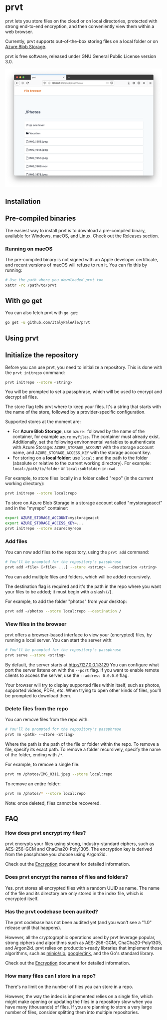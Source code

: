 # prvt

prvt lets you store files on the cloud or on local directories, protected with strong end-to-end encryption, and then conveniently view them within a web browser.

Currently, prvt supports out-of-the-box storing files on a local folder or on [Azure Blob Storage](https://docs.microsoft.com/en-us/azure/storage/blobs/storage-blobs-overview).

prvt is free software, released under GNU General Public License version 3.0.

![The prvt web-based file viewer](./screenshot.png)

## Installation

## Pre-compiled binaries

The easiest way to install prvt is to download a pre-compiled binary, available for Windows, macOS, and Linux. Check out the [Releases](https://github.com/ItalyPaleAle/prvt/releases) section.

### Running on macOS

The pre-compiled binary is not signed with an Apple developer certificate, and recent versions of macOS will refuse to run it. You can fix this by running:

```sh
# Use the path where you downloaded prvt too
xattr -rc /path/to/prvt
```

## With go get

You can also fetch prvt with `go get`:

```sh
go get -u github.com/ItalyPaleAle/prvt
```

## Using prvt

## Initialize the repository

Before you can use prvt, you need to initialize a repository. This is done with the `prvt initrepo` command:

```sh
prvt initrepo --store <string>
```

You will be prompted to set a passphrase, which will be used to encrypt and decrypt all files.

The store flag tells prvt where to keep your files. It's a string that starts with the name of the store, followed by a provider-specific configuration. 

Supported stores at the moment are:

- For **Azure Blob Storage**, use `azure:` followed by the name of the container, for example `azure:myfiles`. The container must already exist. Additionally, set the following environmental variables to authenticate with Azure Storage: `AZURE_STORAGE_ACCOUNT` with the storage account name, and `AZURE_STORAGE_ACCESS_KEY` with the storage account key.
- For storing on a **local folder**: use `local:` and the path to the folder (absolute or relative to the current working directory). For example: `local:/path/to/folder` or `local:subfolder-in-cwd`.

For example, to store files locally in a folder called "repo" (in the current working directory):

```sh
prvt initrepo --store local:repo
```

To store on Azure Blob Storage in a storage account called "mystorageacct" and in the "myrepo" container:

```sh
export AZURE_STORAGE_ACCOUNT=mystorageacct
export AZURE_STORAGE_ACCESS_KEY=...
prvt initrepo --store azure:myrepo
```

### Add files

You can now add files to the repository, using the `prvt add` command:

```sh
# You'll be prompted for the repository's passphrase
prvt add <file> [<file> ...] --store <string> --destination <string>
```

You can add multiple files and folders, which will be added recursively.

The destination flag is required and it's the path in the repo where you want your files to be added; it must begin with a slash (`/`).

For example, to add the folder "photos" from your desktop:

```sh
prvt add ~/photos --store local:repo --destination /
```

### View files in the browser

prvt offers a browser-based interface to view your (encrypted) files, by running a local server. You can start the server with:

```sh
# You'll be prompted for the repository's passphrase
prvt serve --store <string>
```

By default, the server starts at http://127.0.0.1:3129 You can configure what port the server listens on with the `--port` flag. If you want to enable remote clients to access the server, use the `--address 0.0.0.0` flag.

Your browser will try to display supported files within itself, such as photos, supported videos, PDFs, etc. When trying to open other kinds of files, you'll be prompted to download them.

### Delete files from the repo

You can remove files from the repo with:

```sh
# You'll be prompted for the repository's passphrase
prvt rm <path> --store <string>
```

Where the path is the path of the file or folder within the repo. To remove a file, specify its exact path. To remove a folder recursively, specify the name of the folder, ending with `/*`.

For example, to remove a single file:

```sh
prvt rm /photos/IMG_0311.jpeg --store local:repo
```

To remove an entire folder:

```sh
prvt rm /photos/* --store local:repo
```

Note: once deleted, files cannot be recovered.

## FAQ

### How does prvt encrypt my files?

prvt encrypts your files using strong, industry-standard ciphers, such as AES-256-GCM and ChaCha20-Poly1305. The encryption key is derived from the passphrase you choose using Argon2id.

Check out the [Encryption](./Encryption.md) document for detailed information.

### Does prvt encrypt the names of files and folders?

Yes. prvt stores all encrypted files with a random UUID as name. The name of the file and its directory are only stored in the index file, which is encrypted itself.

### Has the prvt codebase been audited?

The prvt codebase has not been audited yet (and you won't see a "1.0" release until that happens).

However, all the cryptographic operations used by prvt leverage popular, strong ciphers and algorithms such as AES-256-GCM, ChaCha20-Poly1305, and Argon2id. prvt relies on production-ready libraries that implement those algorithms, such as [minio/sio](https://github.com/minio/sio), [google/tink](github.com/google/tink), and the Go's standard library.

Check out the [Encryption](./Encryption.md) document for detailed information.

### How many files can I store in a repo?

There's no limit on the number of files you can store in a repo.

However, the way the index is implemented relies on a single file, which might make opening or updating the files in a repository slow when you have many (thousands) of files. If you are planning to store a very large number of files, consider splitting them into multiple repositories.
